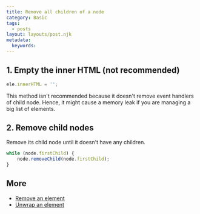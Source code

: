 ```yaml
---
title: Remove all children of a node
category: Basic
tags:
  - posts
layout: layouts/post.njk
metadata:
  keywords:
---
```


## 1. Empty the inner HTML (not recommended)

```js
ele.innerHTML = '';
```

This method isn't recommended because it doesn't remove event handlers of child node. Hence, it might cause a memory leak if you are managing a big list of elements.

## 2. Remove child nodes

Remove its child node until it doesn't have any children.

```js
while (node.firstChild) {
    node.removeChild(node.firstChild);
}
```

## More

* [Remove an element](/remove-an-element)
* [Unwrap an element](/unwrap-an-element)